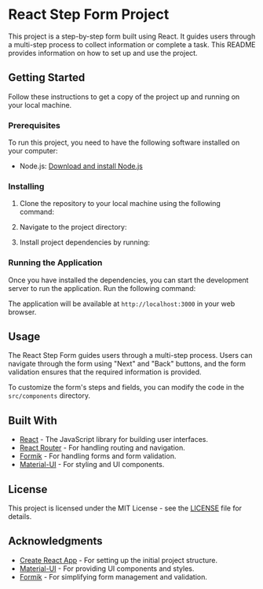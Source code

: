 # React Step Form Project

This project is a step-by-step form built using React. It guides users through a multi-step process to collect information or complete a task. This README provides information on how to set up and use the project.

## Getting Started

Follow these instructions to get a copy of the project up and running on your local machine.

### Prerequisites

To run this project, you need to have the following software installed on your computer:

- Node.js: [Download and install Node.js](https://nodejs.org/)

### Installing

1. Clone the repository to your local machine using the following command:


2. Navigate to the project directory:
  
3. Install project dependencies by running:

### Running the Application

Once you have installed the dependencies, you can start the development server to run the application. Run the following command:


The application will be available at `http://localhost:3000` in your web browser.

## Usage

The React Step Form guides users through a multi-step process. Users can navigate through the form using "Next" and "Back" buttons, and the form validation ensures that the required information is provided.

To customize the form's steps and fields, you can modify the code in the `src/components` directory.

## Built With

- [React](https://reactjs.org/) - The JavaScript library for building user interfaces.
- [React Router](https://reactrouter.com/) - For handling routing and navigation.
- [Formik](https://formik.org/) - For handling forms and form validation.
- [Material-UI](https://material-ui.com/) - For styling and UI components.

## License

This project is licensed under the MIT License - see the [LICENSE](LICENSE) file for details.

## Acknowledgments

- [Create React App](https://reactjs.org/docs/create-a-new-react-app.html) - For setting up the initial project structure.
- [Material-UI](https://material-ui.com/) - For providing UI components and styles.
- [Formik](https://formik.org/) - For simplifying form management and validation.




